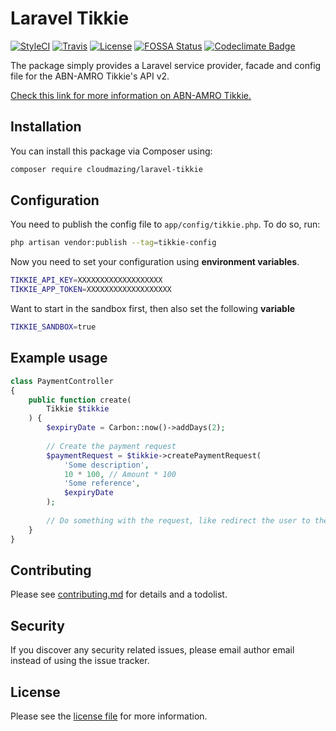 # Laravel Tikkie

[![StyleCI][ico-styleci]][link-styleci]
[![Travis][ico-travis]][link-travis]
[![License][ico-license]][link-license]
[![FOSSA Status][ico-fossa]][link-fossa]
[![Codeclimate Badge][ico-codeclimate]][link-codeclimate]

The package simply provides a Laravel service provider, facade and config file for the ABN-AMRO Tikkie's API v2. 

[Check this link for more information on ABN-AMRO Tikkie.](https://developer.abnamro.com/api/tikkie-v2/overview)

## Installation

You can install this package via Composer using:

```bash
composer require cloudmazing/laravel-tikkie
```

## Configuration

You need to publish the config file to `app/config/tikkie.php`. To do so, run:

```bash
php artisan vendor:publish --tag=tikkie-config
```

Now you need to set your configuration using **environment variables**.

```bash
TIKKIE_API_KEY=XXXXXXXXXXXXXXXXXXX
TIKKIE_APP_TOKEN=XXXXXXXXXXXXXXXXXXX
```

Want to start in the sandbox first, then also set the following **variable**
```bash
TIKKIE_SANDBOX=true
```

## Example usage
```php
class PaymentController 
{ 
    public function create(
        Tikkie $tikkie
    ) {
        $expiryDate = Carbon::now()->addDays(2);
    
        // Create the payment request 
        $paymentRequest = $tikkie->createPaymentRequest(
            'Some description',
            10 * 100, // Amount * 100
            'Some reference',
            $expiryDate
        );
        
        // Do something with the request, like redirect the user to the Tikkie URL
    }
}
```

## Contributing

Please see [contributing.md](contributing.md) for details and a todolist.

## Security

If you discover any security related issues, please email author email instead of using the issue tracker.

## License

Please see the [license file](license.md) for more information.

[ico-license]: https://poser.pugx.org/jwiegant/laravel-tikkie/license
[link-license]: https://github.com/jwiegant/laravel-tikkie/blob/HEAD/license.md
[ico-travis]: https://travis-ci.org/jwiegant/laravel-tikkie.svg?branch=master
[link-travis]: https://travis-ci.org/github/jwiegant/laravel-tikkie
[ico-styleci]: https://github.styleci.io/repos/256785939/shield?branch=master
[link-styleci]: https://github.styleci.io/repos/256785939
[ico-fossa]: https://app.fossa.io/api/projects/git%2Bgithub.com%2Fjwiegant%2Flaravel-tikkie.svg?type=shield
[link-fossa]: https://app.fossa.io/projects/git%2Bgithub.com%2Fjwiegant%2Flaravel-tikkie?ref=badge_shield
[ico-codacy]: https://api.codacy.com/project/badge/Grade/63ad808eb0554709bf7751908a925de0
[link-codacy]: https://www.codacy.com/manual/jwiegant/laravel-tikkie?utm_source=github.com&amp;utm_medium=referral&amp;utm_content=jwiegant/laravel-tikkie&amp;utm_campaign=Badge_Grade
[ico-codeclimate]: https://api.codeclimate.com/v1/badges/dcf531a11061fd7a13c4/maintainability
[link-codeclimate]: https://codeclimate.com/github/jwiegant/laravel-tikkie/maintainability